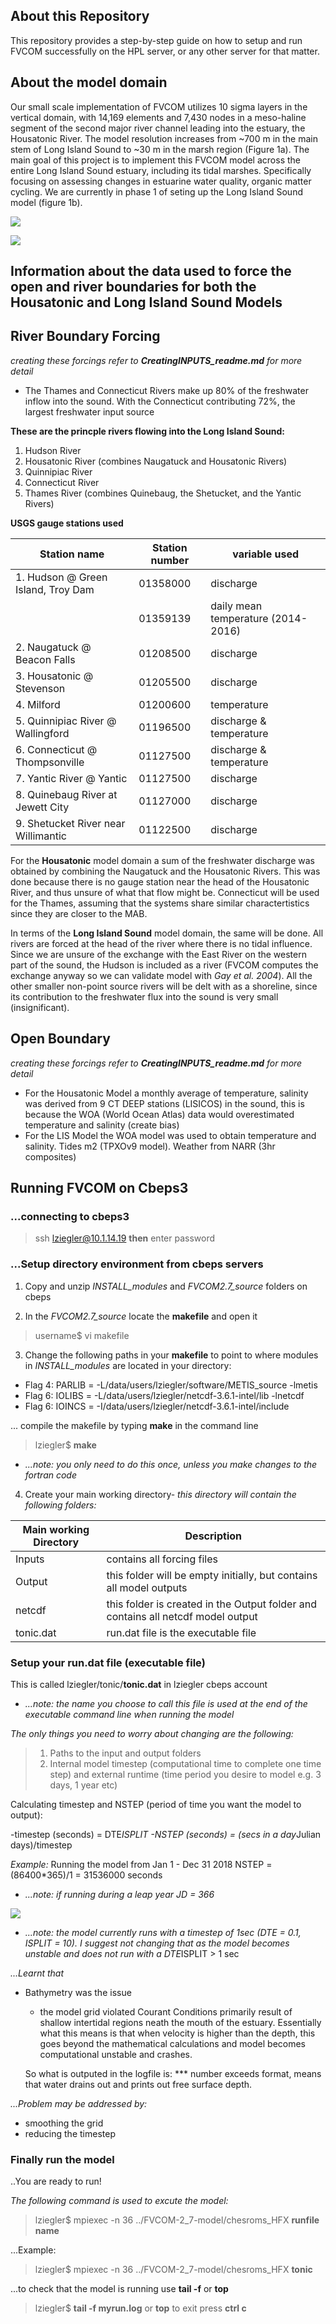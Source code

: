 ## About this Repository

This repository provides a step-by-step guide on how to setup and run FVCOM successfully on the HPL server, or any other server for that matter. 

## About the model domain
Our small scale implementation of FVCOM utilizes 10 sigma layers in the vertical domain, with 14,169 elements and 7,430 nodes in a meso-haline segment of the second major river channel leading into the estuary, the Housatonic River. The model resolution increases from ~700 m in the main stem of Long Island Sound to ~30 m in the marsh region (Figure 1a). The main goal of this project is to implement this FVCOM model across the entire Long Island Sound estuary, including its tidal marshes. Specifically focusing on assessing changes in estuarine water quality, organic matter cycling. We are currently in phase 1 of seting up the Long Island Sound model (figure 1b).

![](./../github-figures/mesh_hr.jpeg)

![](./../github-figures/lis_grid.001.jpeg)

## Information about the data used to force the open and river boundaries for both the Housatonic and Long Island Sound Models 

## River Boundary Forcing 
*creating these forcings refer to **CreatingINPUTS_readme.md** for more detail*

- The Thames and Connecticut Rivers make up 80% of the freshwater inflow into the sound. With the Connecticut contributing 72%,
the largest freshwater input source

**These are the princple rivers flowing into the Long Island Sound:**

1. Hudson River 
2. Housatonic River (combines Naugatuck and Housatonic Rivers)
3. Quinnipiac River
4. Connecticut River
5. Thames River (combines Quinebaug, the Shetucket, and the Yantic Rivers)

**USGS gauge stations used**  

|Station name                       | Station number | variable used                   |
|-----------------------------------|----------------|---------------------------------|
|1. Hudson @ Green Island, Troy Dam | 01358000       | discharge                       |
|                                   | 01359139       | daily mean temperature (2014-2016)|
|2. Naugatuck @ Beacon Falls        | 01208500       | discharge                       |
|3. Housatonic @ Stevenson          | 01205500       | discharge                       |
|4. Milford                         | 01200600       | temperature                     |
|5. Quinnipiac River @ Wallingford  | 01196500       | discharge & temperature         |
|6. Connecticut @ Thompsonville     | 01127500       | discharge & temperature         | 
|7. Yantic River @ Yantic           | 01127500       | discharge                       |
|8. Quinebaug River at Jewett City  | 01127000       | discharge                       |
|9. Shetucket River near Willimantic| 01122500       | discharge                       |

For the **Housatonic** model domain a sum of the freshwater discharge was obtained by combining the Naugatuck and the Housatonic Rivers. 
This was done because there is no gauge station near the head of the Housatonic River, and thus unsure of what that flow might be. 
Connecticut will be used for the Thames, assuming that the systems share similar charactertistics since they are closer to the MAB.

In terms of the **Long Island Sound** model domain, the same will be done. All rivers are forced at the head of the river where there is no tidal influence. Since we are unsure of the exchange with the East River on the western part of the sound, the Hudson is included as a river (FVCOM computes the exchange anyway so we can validate model with 
*Gay et al. 2004*). All the other smaller non-point source rivers will be delt with as a shoreline, since its contribution to the freshwater flux into the sound is very small (insignificant). 

## Open Boundary
*creating these forcings refer to **CreatingINPUTS_readme.md** for more detail*

- For the Housatonic Model a monthly average of temperature, salinity was derived from 9 CT DEEP stations (LISICOS) in the sound,
this is because the WOA (World Ocean Atlas) data would overestimated temperature and salinity (create bias)
- For the LIS Model the WOA model was used to obtain temperature and salinity. Tides m2 (TPXOv9 model). Weather from NARR (3hr composites)

## Running FVCOM on Cbeps3

### ...connecting to cbeps3 

> ssh lziegler@10.1.14.19 **then**
> enter password

### ...Setup directory environment from cbeps servers 

1. Copy and unzip *INSTALL_modules* and *FVCOM2.7_source* folders on cbeps

2. In the *FVCOM2.7_source* locate the **makefile** and open it

> username$ vi makefile

3. Change the following paths in your **makefile** to point to where modules in *INSTALL_modules* are located in your directory:

 - Flag 4: PARLIB = -L/data/users/lziegler/software/METIS_source -lmetis
 - Flag 6: IOLIBS =  -L/data/users/lziegler/netcdf-3.6.1-intel/lib  -lnetcdf
 - Flag 6: IOINCS =  -I/data/users/lziegler/netcdf-3.6.1-intel/include

... compile the makefile by typing **make** in the command line

> lziegler$ **make**

- *...note: you only need to do this once, unless you make changes to the fortran code*

4. Create your main working directory- *this directory will contain the following folders:*

| Main working Directory | Description |
|------------------------|-------------|
|Inputs                  | contains all forcing files|
|Output                  | this folder will be empty initially, but contains all model outputs|
|netcdf                  | this folder is created in the Output folder and contains all netcdf model output|
|tonic.dat               | run.dat file is the executable file|

### Setup your run.dat file (executable file)

This is called lziegler/tonic/**tonic.dat** in lziegler cbeps account
- *...note: the name you choose to call this file is used at the end of the executable command line when running the model*

*The only things you need to worry about changing are the following:*
>1. Paths to the input and output folders
>2. Internal model timestep (computational time to complete one time step) and external runtime (time period you desire to model e.g. 3 days, 1 year etc)

Calculating timestep and NSTEP (period of time you want the model to output):

-timestep (seconds) = DTE*ISPLIT 
-NSTEP (seconds) = (secs in a day*Julian days)/timestep

*Example:*
Running the model from Jan 1 - Dec 31 2018
NSTEP = (86400*365)/1
      = 31536000 seconds 
- *...note: if running during a leap year JD = 366*

![](./../github-figures/runfile1.jpeg)

- *...note: the model currently runs with a timestep of 1sec (DTE = 0.1, ISPLIT = 10). I suggest not changing that as the model becomes unstable and does not run with a DTE*ISPLIT > 1 sec

*...Learnt that*
- Bathymetry was the issue
  - the model grid violated Courant Conditions primarily result of shallow intertidal regions neath the mouth of the   estuary. Essentially what this means is that when velocity is higher than the depth, this goes beyond the mathematical calculations and model becomes computational unstable and crashes.
  
  So what is outputed in the logfile is: *** number exceeds format, means that water drains out and prints out free surface depth.

*...Problem may be addressed by:*
- smoothing the grid
- reducing the timestep


### Finally run the model

..You are ready to run!

*The following command is used to excute the model:*

> lziegler$ mpiexec -n 36 ../FVCOM-2_7-model/chesroms_HFX **runfile name**

...Example:
> lziegler$ mpiexec -n 36 ../FVCOM-2_7-model/chesroms_HFX **tonic**

...to check that the model is running use **tail -f** or **top**

  > lziegler$ **tail -f myrun.log** or **top**
  > to exit press **ctrl c**
